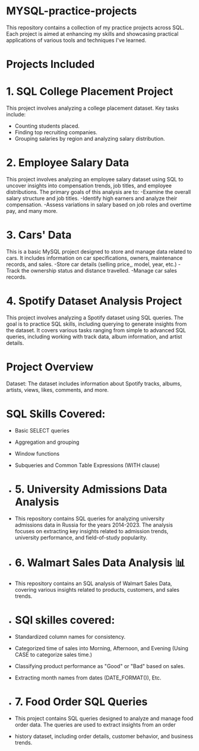 # MYSQL-practice-projects
This repository contains a collection of my practice projects across SQL. Each project is aimed at enhancing my skills and showcasing practical applications of various tools and techniques I've learned.

# Projects Included
# 1. SQL College Placement Project
This project involves analyzing a college placement dataset. Key tasks include:
- Counting students placed.
- Finding top recruiting companies.
- Grouping salaries by region and analyzing salary distribution.

# 2. Employee Salary Data
This project involves analyzing an employee salary dataset using SQL to uncover insights into compensation trends, job titles, and employee distributions. The primary goals of this analysis are to:
-Examine the overall salary structure and job titles.
-Identify high earners and analyze their compensation.
-Assess variations in salary based on job roles and overtime pay, and many more.

# 3. Cars' Data
This is a basic MySQL project designed to store and manage data related to cars. It includes information on car specifications, owners, maintenance records, and sales.
-Store car details (selling price,, model, year, etc.)
-Track the ownership status and distance travelled.
-Manage car sales records.

# 4. Spotify Dataset Analysis Project
This project involves analyzing a Spotify dataset using SQL queries. The goal is to practice SQL skills, including querying to generate insights from the dataset. It covers various tasks ranging from simple to advanced SQL queries, including working with track data, album information, and artist details.
# Project Overview
Dataset: The dataset includes information about Spotify tracks, albums, artists, views, likes, comments, and more.
# SQL Skills Covered:
- Basic SELECT queries
- Aggregation and grouping
- Window functions
- Subqueries and Common Table Expressions (WITH clause)

- # 5. University Admissions Data Analysis
- This repository contains SQL queries for analyzing university admissions data in Russia for the years 2014-2023. The analysis focuses 
  on extracting key insights related to admission trends, university performance, and field-of-study popularity.
  
- # 6. Walmart Sales Data Analysis 📊
- This repository contains an SQL analysis of Walmart Sales Data, covering various insights related to products, customers, and sales trends.
- # SQl skilles covered:
- Standardized column names for consistency.
- Categorized time of sales into Morning, Afternoon, and Evening (Using CASE to categorize sales time.)
- Classifying product performance as "Good" or "Bad" based on sales.
- Extracting month names from dates (DATE_FORMAT()), Etc.

- # 7. Food Order SQL Queries
- This project contains SQL queries designed to analyze and manage food order data. The queries are used to extract insights from an order 
- history dataset, including order details, customer behavior, and business trends.


